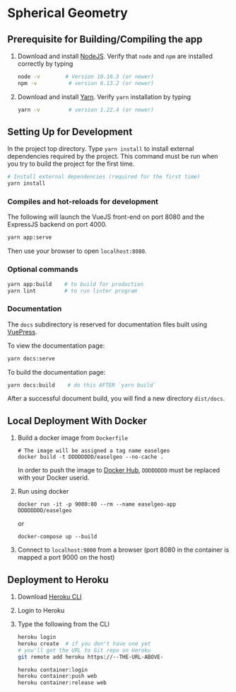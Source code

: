 # Spherical Geometry

## Prerequisite for Building/Compiling the app

1. Download and install [NodeJS](https://nodejs.org/en/download/). Verify that `node` and `npm` are installed correctly by typing

   ```bash
   node -v        # Version 10.16.3 (or newer)
   npm -v          # version 6.13.2 (or newer)
   ```

2. Download and install [Yarn](https://classic.yarnpkg.com/en/docs/install#mac-stable). Verify `yarn` installation by typing

   ```bash
   yarn -v         # version 1.22.4 (or newer)
   ```

## Setting Up for Development

In the project top directory. Type `yarn install` to install external dependencies required by the project. This command must be run when you try to build the project for the first time.

```bash
# Install external dependencies (required for the first time)
yarn install
```

### Compiles and hot-reloads for development

The following will launch the VueJS front-end on port 8080 and the ExpressJS backend on port 4000.

```bash
yarn app:serve
```

Then use your browser to open `localhost:8080`.

### Optional commands

```bash
yarn app:build    # to build for production
yarn lint         # to run linter program
```

### Documentation

The `docs` subdirectory is reserved for documentation files built using [VuePress](https://vuepress.vuejs.org/).

To view the documentation page:

```bash
yarn docs:serve
```

To build the documentation page:

```bash
yarn docs:build    # do this AFTER `yarn build`
```

After a successful document build, you will find a new directory `dist/docs`.


## Local Deployment With Docker

1. Build a docker image from `Dockerfile`

   ```
   # The image will be assigned a tag name easelgeo
   docker build -t DDDDDDDD/easelgeo --no-cache .
   ```

   In order to push the image to [Docker Hub](`docker.io`), `DDDDDDDD` must be replaced with your Docker userid.


2. Run using docker

   ```
   docker run -it -p 9000:80 --rm --name easelgeo-app DDDDDDDD/easelgeo
   ```
   or

   ```
   docker-compose up --build
   ```

3. Connect to `localhost:9000` from a browser (port 8080 in the container is mapped a port 9000 on the host)

## Deployment to Heroku

1. Download [Heroku CLI](https://devcenter.heroku.com/articles/heroku-cli#install-the-heroku-cli)
2. Login to Heroku
3. Type the following from the CLI

   ```bash
   heroku login
   heroku create  # if you don't have one yet
   # you'll get the URL to Git repo on Heroku
   git remote add heroku https://--THE-URL-ABOVE-

   heroku container:login
   heroku container:push web
   heroku container:release web
   ```